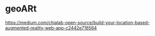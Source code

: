 # geoARt

https://medium.com/chialab-open-source/build-your-location-based-augmented-reality-web-app-c2442e716564
